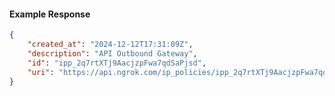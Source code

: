 <!-- Code generated for API Clients. DO NOT EDIT. -->

#### Example Response

```json
{
	"created_at": "2024-12-12T17:31:09Z",
	"description": "API Outbound Gateway",
	"id": "ipp_2q7rtXTj9AacjzpFwa7qdSaPjsd",
	"uri": "https://api.ngrok.com/ip_policies/ipp_2q7rtXTj9AacjzpFwa7qdSaPjsd"
}
```
